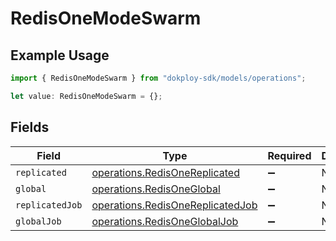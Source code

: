 # RedisOneModeSwarm

## Example Usage

```typescript
import { RedisOneModeSwarm } from "dokploy-sdk/models/operations";

let value: RedisOneModeSwarm = {};
```

## Fields

| Field                                                                                | Type                                                                                 | Required                                                                             | Description                                                                          |
| ------------------------------------------------------------------------------------ | ------------------------------------------------------------------------------------ | ------------------------------------------------------------------------------------ | ------------------------------------------------------------------------------------ |
| `replicated`                                                                         | [operations.RedisOneReplicated](../../models/operations/redisonereplicated.md)       | :heavy_minus_sign:                                                                   | N/A                                                                                  |
| `global`                                                                             | [operations.RedisOneGlobal](../../models/operations/redisoneglobal.md)               | :heavy_minus_sign:                                                                   | N/A                                                                                  |
| `replicatedJob`                                                                      | [operations.RedisOneReplicatedJob](../../models/operations/redisonereplicatedjob.md) | :heavy_minus_sign:                                                                   | N/A                                                                                  |
| `globalJob`                                                                          | [operations.RedisOneGlobalJob](../../models/operations/redisoneglobaljob.md)         | :heavy_minus_sign:                                                                   | N/A                                                                                  |
